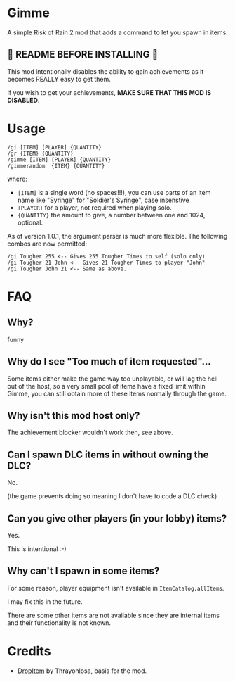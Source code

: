 # Gimme

A simple Risk of Rain 2 mod that adds a command to let you spawn in items.

## 🚨 README BEFORE INSTALLING 🚨

This mod intentionally disables the ability to gain achievements as it becomes REALLY easy to get them.

If you wish to get your achievements, **MAKE SURE THAT THIS MOD IS DISABLED**.

# Usage

```
/gi [ITEM] [PLAYER] {QUANTITY}
/gr {ITEM} {QUANTITY}
/gimme [ITEM] [PLAYER] {QUANTITY}
/gimmerandom  {ITEM} {QUANTITY}
```

where:
- `[ITEM]` is a single word (no spaces!!!), you can use parts of an item name like "Syringe" for "Soldier's Syringe", case insenstive
- `[PLAYER]` for a player, not required when playing solo.
- `{QUANTITY}` the amount to give, a number between one and 1024, optional.

As of version 1.0.1, the argument parser is much more flexible.
The following combos are now permitted:
```
/gi Tougher 255 <-- Gives 255 Tougher Times to self (solo only)
/gi Tougher 21 John <-- Gives 21 Tougher Times to player "John"
/gi Tougher John 21 <-- Same as above.
```

# FAQ

## Why?

funny

## Why do I see "Too much of item requested"...

Some items either make the game way too unplayable, or will lag the hell out of the host, so a very small
pool of items have a fixed limit within Gimme, you can still obtain more of these items normally through
the game.

## Why isn't this mod host only?

The achievement blocker wouldn't work then, see above.

## Can I spawn DLC items in without owning the DLC?

No.

(the game prevents doing so meaning I don't have to code a DLC check)

## Can you give other players (in your lobby) items?

Yes.

This is intentional :-)

## Why can't I spawn in some items?

For some reason, player equipment isn't available in `ItemCatalog.allItems`.

I may fix this in the future.

There are some other items are not available since they are internal items and their functionality is not known.

# Credits

- [DropItem](https://thunderstore.io/package/Thrayonlosa/DropItem/) by Thrayonlosa, basis for the mod.